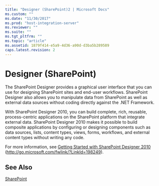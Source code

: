 ```yaml
---
title: "Designer (SharePoint)2 | Microsoft Docs"
ms.custom: ""
ms.date: "11/30/2017"
ms.prod: "host-integration-server"
ms.reviewer: ""
ms.suite: ""
ms.tgt_pltfrm: ""
ms.topic: "article"
ms.assetid: 1879f414-e5a9-4d36-a90d-d3ba5b289589
caps.latest.revision: 2
---
```

# Designer (SharePoint)
The SharePoint Designer provides a graphical user interface that you can use for designing SharePoint sites and end-user workflows. SharePoint Designer also allows you to manipulate data from SharePoint as well as external data sources without coding directly against the .NET Framework.  
  
 With SharePoint Designer 2010, you can build complete, rich, reusable, process-centric applications on the SharePoint platform that integrate external data. SharePoint Designer 2010 makes it possible to build composite applications by configuring or designing components such as data sources, lists, content types, views, forms, workflows, and external content types without writing any code.  
  
 For more information, see [Getting Started with SharePoint Designer 2010](http://go.microsoft.com/fwlink/?LinkId=198249) (http://go.microsoft.com/fwlink/?LinkId=198249).  
  
## See Also  
 [SharePoint](../HIS2010/sharepoint2.md)